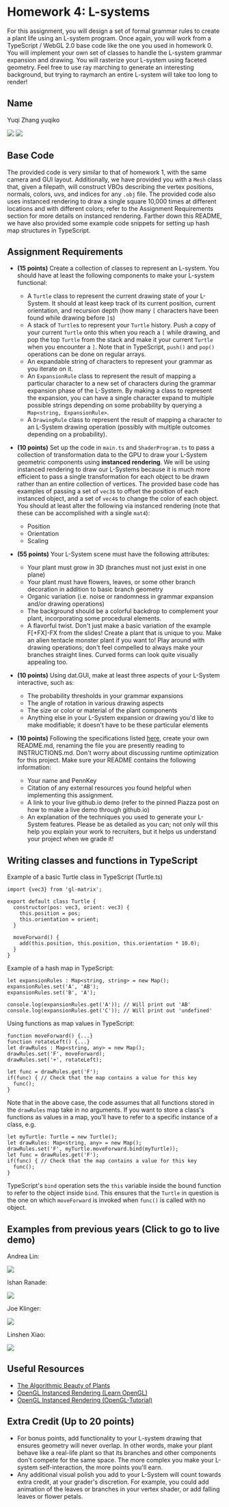 # Homework 4: L-systems

For this assignment, you will design a set of formal grammar rules to create
a plant life using an L-system program. Once again, you will work from a
TypeScript / WebGL 2.0 base code like the one you used in homework 0. You will
implement your own set of classes to handle the L-system grammar expansion and
drawing. You will rasterize your L-system using faceted geometry. Feel free
to use ray marching to generate an interesting background, but trying to
raymarch an entire L-system will take too long to render!

## Name
Yuqi Zhang yuqiko

![](1.png)
![](2.png)


## Base Code
The provided code is very similar to that of homework 1, with the same camera and GUI layout. Additionally, we have provided you with a `Mesh` class that, given a filepath, will construct VBOs describing the vertex positions, normals, colors, uvs, and indices for any `.obj` file. The provided code also uses instanced rendering to draw a single square 10,000 times at different locations and with different colors; refer to the Assignment Requirements section for more details on instanced rendering. Farther down this README, we have also provided some example code snippets for setting up hash map structures in TypeScript.

## Assignment Requirements
- __(15 points)__ Create a collection of classes to represent an L-system. You should have at least the following components to make your L-system functional:
  - A `Turtle` class to represent the current drawing state of your L-System. It should at least keep track of its current position, current orientation, and recursion depth (how many `[` characters have been found while drawing before `]`s)
  - A stack of `Turtle`s to represent your `Turtle` history. Push a copy of your current `Turtle` onto this when you reach a `[` while drawing, and pop the top `Turtle` from the stack and make it your current `Turtle` when you encounter a `]`. Note that in TypeScript, `push()` and `pop()` operations can be done on regular arrays.
  - An expandable string of characters to represent your grammar as you iterate on it.
  - An `ExpansionRule` class to represent the result of mapping a particular character to a new set of characters during the grammar expansion phase of the L-System. By making a class to represent the expansion, you can have a single character expand to multiple possible strings depending on some probability by querying a `Map<string, ExpansionRule>`.
  - A `DrawingRule` class to represent the result of mapping a character to an L-System drawing operation (possibly with multiple outcomes depending on a probability).

- __(10 points)__ Set up the code in `main.ts` and `ShaderProgram.ts` to pass a collection of transformation data to the GPU to draw your L-System geometric components using __instanced rendering__. We will be using instanced rendering to draw our L-Systems because it is much more efficient to pass a single transformation for each object to be drawn rather than an entire collection of vertices. The provided base code has examples of passing a set of `vec3`s to offset the position of each instanced object, and a set of `vec4`s to change the color of each object. You should at least alter the following via instanced rendering (note that these can be accomplished with a single `mat4`):
  - Position
  - Orientation
  - Scaling

- __(55 points)__ Your L-System scene must have the following attributes:
  - Your plant must grow in 3D (branches must not just exist in one plane)
  - Your plant must have flowers, leaves, or some other branch decoration in addition to basic branch geometry
  - Organic variation (i.e. noise or randomness in grammar expansion and/or drawing operations)
  - The background should be a colorful backdrop to complement your plant, incorporating some procedural elements.
  - A flavorful twist. Don't just make a basic variation of the example F[+FX]-FX from the slides! Create a plant that is unique to you. Make an alien tentacle monster plant if you want to! Play around with drawing operations; don't feel compelled to always make your branches straight lines. Curved forms can look quite visually appealing too.

- __(10 points)__ Using dat.GUI, make at least three aspects of your L-System interactive, such as:
  - The probability thresholds in your grammar expansions
  - The angle of rotation in various drawing aspects
  - The size or color or material of the plant components
  - Anything else in your L-System expansion or drawing you'd like to make modifiable; it doesn't have to be these particular elements

- __(10 points)__ Following the specifications listed
[here](https://github.com/pjcozzi/Articles/blob/master/CIS565/GitHubRepo/README.md),
create your own README.md, renaming the file you are presently reading to
INSTRUCTIONS.md. Don't worry about discussing runtime optimization for this
project. Make sure your README contains the following information:
    - Your name and PennKey
    - Citation of any external resources you found helpful when implementing this
    assignment.
    - A link to your live github.io demo (refer to the pinned Piazza post on
      how to make a live demo through github.io)
    - An explanation of the techniques you used to generate your L-System features.
    Please be as detailed as you can; not only will this help you explain your work
    to recruiters, but it helps us understand your project when we grade it!

## Writing classes and functions in TypeScript
Example of a basic Turtle class in TypeScript (Turtle.ts)
```
import {vec3} from 'gl-matrix';

export default class Turtle {
  constructor(pos: vec3, orient: vec3) {
    this.position = pos;
    this.orientation = orient;
  }

  moveForward() {
    add(this.position, this.position, this.orientation * 10.0);
  }
}
```
Example of a hash map in TypeScript:
```
let expansionRules : Map<string, string> = new Map();
expansionRules.set('A', 'AB');
expansionRules.set('B', 'A');

console.log(expansionRules.get('A')); // Will print out 'AB'
console.log(expansionRules.get('C')); // Will print out 'undefined'
```
Using functions as map values in TypeScript:
```
function moveForward() {...}
function rotateLeft() {...}
let drawRules : Map<string, any> = new Map();
drawRules.set('F', moveForward);
drawRules.set('+', rotateLeft);

let func = drawRules.get('F');
if(func) { // Check that the map contains a value for this key
  func();
}
```
Note that in the above case, the code assumes that all functions stored in the `drawRules` map take in no arguments. If you want to store a class's functions as values in a map, you'll have to refer to a specific instance of a class, e.g.
```
let myTurtle: Turtle = new Turtle();
let drawRules: Map<string, any> = new Map();
drawRules.set('F', myTurtle.moveForward.bind(myTurtle));
let func = drawRules.get('F');
if(func) { // Check that the map contains a value for this key
  func();
}
```
TypeScript's `bind` operation sets the `this` variable inside the bound function to refer to the object inside `bind`. This ensures that the `Turtle` in question is the one on which `moveForward` is invoked when `func()` is called with no object.

## Examples from previous years (Click to go to live demo)

Andrea Lin:

[![](andreaLin.png)](http://andrea-lin.com/Project3-LSystems/)

Ishan Ranade:

[![](ishanRanade.png)](https://ishanranade.github.io/homework-4-l-systems-IshanRanade/)

Joe Klinger:

[![](joeKlinger.png)](https://klingerj.github.io/Project3-LSystems/)

Linshen Xiao:

[![](linshenXiao.png)](https://githublsx.github.io/homework-4-l-systems-githublsx/)

## Useful Resources
- [The Algorithmic Beauty of Plants](http://algorithmicbotany.org/papers/abop/abop-ch1.pdf)
- [OpenGL Instanced Rendering (Learn OpenGL)](https://learnopengl.com/Advanced-OpenGL/Instancing)
- [OpenGL Instanced Rendering (OpenGL-Tutorial)](http://www.opengl-tutorial.org/intermediate-tutorials/billboards-particles/particles-instancing/)

## Extra Credit (Up to 20 points)
- For bonus points, add functionality to your L-system drawing that ensures geometry will never overlap. In other words, make your plant behave like a real-life plant so that its branches and other components don't compete for the same space. The more complex you make your L-system self-interaction, the more
points you'll earn.
- Any additional visual polish you add to your L-System will count towards extra credit, at your grader's discretion. For example, you could add animation of the leaves or branches in your vertex shader, or add falling leaves or flower petals.
